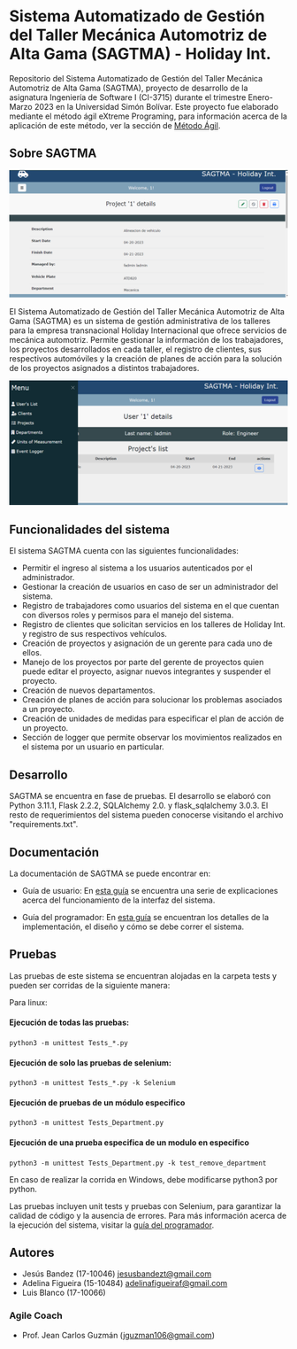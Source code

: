 # Sistema Automatizado de Gestión del Taller Mecánica Automotriz de Alta Gama (SAGTMA) - Holiday Int.

Repositorio del Sistema Automatizado de Gestión del Taller Mecánica Automotriz de Alta Gama (SAGTMA), proyecto de desarrollo de la asignatura Ingeniería de Software I (CI-3715) durante el trimestre Enero-Marzo 2023 en la Universidad Simón Bolívar. Este proyecto fue elaborado mediante el método ágil eXtreme Programing, para información acerca de la aplicación de este método, ver la sección de [Método Ágil](https://github.com/JesusBandez/proyecto_Ing_software/).

## Sobre SAGTMA

<img src="images/project_details_1.png" alt="project_details_1"/>

El Sistema Automatizado de Gestión del Taller Mecánica Automotriz de Alta Gama (SAGTMA) es un sistema de gestión administrativa de los talleres para la empresa transnacional Holiday Internacional que ofrece servicios de mecánica automotriz. Permite gestionar la información de los trabajadores, los proyectos desarrollados en cada taller, el registro de clientes, sus respectivos automóviles y la creación de planes de acción para la solución de los proyectos asignados a distintos trabajadores. 

<img src="images/menu.png" alt="menu"/>


## Funcionalidades del sistema

El sistema SAGTMA cuenta con las siguientes funcionalidades:

* Permitir el ingreso al sistema a los usuarios autenticados por el administrador.
* Gestionar la creación de usuarios en caso de ser un administrador del sistema.
* Registro de trabajadores como usuarios del sistema en el que cuentan con diversos roles y permisos para el manejo del sistema.
* Registro de clientes que solicitan servicios en los talleres de Holiday Int. y registro de sus respectivos vehículos.
* Creación de proyectos y asignación de un gerente para cada uno de ellos.
* Manejo de los proyectos por parte del gerente de proyectos quien puede editar el proyecto, asignar nuevos integrantes y suspender el proyecto.
* Creación de nuevos departamentos.
* Creación de planes de acción para solucionar los problemas asociados a un proyecto.
* Creación de unidades de medidas para especificar el plan de acción de un proyecto.
* Sección de logger que permite observar los movimientos realizados en el sistema por un usuario en particular.


## Desarrollo

SAGTMA se encuentra en fase de pruebas. El desarrollo se elaboró con Python 3.11.1, Flask 2.2.2, SQLAlchemy 2.0. y flask_sqlalchemy 3.0.3. El resto de requerimientos del sistema pueden conocerse visitando el archivo "requirements.txt".

## Documentación

La documentación de SAGTMA se puede encontrar en:

* Guía de usuario: En [esta guía](https://github.com/JesusBandez/proyecto_Ing_software/blob/iteracion-4/Guia-Usuario.md) se encuentra una serie de explicaciones acerca del funcionamiento de la interfaz del sistema.

* Guía del programador: En [esta guía](https://github.com/JesusBandez/proyecto_Ing_software/blob/iteracion-4/Guia-Programador.md) se encuentran los detalles de la implementación, el diseño y cómo se debe correr el sistema.

## Pruebas

Las pruebas de este sistema se encuentran alojadas en la carpeta tests y pueden ser corridas de la siguiente manera:

Para linux:

#### Ejecución de todas las pruebas:
`python3 -m unittest Tests_*.py` 

#### Ejecución de solo las pruebas de selenium:

`python3 -m unittest Tests_*.py -k Selenium`

#### Ejecución de pruebas de un módulo especifico

`python3 -m unittest Tests_Department.py`

#### Ejecución de una prueba especifica de un modulo en especifico

`python3 -m unittest Tests_Department.py -k test_remove_department`

En caso de realizar la corrida en Windows, debe modificarse python3 por python.

Las pruebas incluyen unit tests y pruebas con Selenium, para garantizar la calidad de código y la ausencia de errores.
Para más información acerca de la ejecución del sistema, visitar la [guía del programador](https://github.com/JesusBandez/proyecto_Ing_software/blob/iteracion-4/Guia-Programador.md).


## Autores

* Jesús Bandez (17-10046) jesusbandezt@gmail.com
* Adelina Figueira (15-10484) adelinafigueiraf@gmail.com
* Luis Blanco (17-10066) 


### Agile Coach

* Prof. Jean Carlos Guzmán (jguzman106@gmail.com) 


